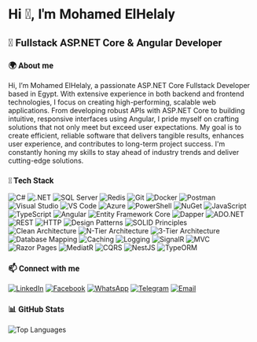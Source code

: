 # <span style="font-family: 'Roboto', sans-serif;">Hi 👋, I'm Mohamed ElHelaly</span>

## <span style="font-family: 'Roboto', sans-serif;">🚀 Fullstack ASP.NET Core & Angular Developer</span>

### <span style="font-family: 'Roboto', sans-serif;">🌍 About me</span>
Hi, I’m Mohamed ElHelaly, a passionate ASP.NET Core Fullstack Developer based in Egypt. With extensive experience in both backend and frontend technologies, I focus on creating high-performing, scalable web applications. From developing robust APIs with ASP.NET Core to building intuitive, responsive interfaces using Angular, I pride myself on crafting solutions that not only meet but exceed user expectations. My goal is to create efficient, reliable software that delivers tangible results, enhances user experience, and contributes to long-term project success. I'm constantly honing my skills to stay ahead of industry trends and deliver cutting-edge solutions.

### <span style="font-family: 'Roboto', sans-serif;">🚀 Tech Stack</span>
![C#](https://img.shields.io/badge/C%23-239120?style=for-the-badge&logo=c-sharp&logoColor=white)
![.NET](https://img.shields.io/badge/.NET-512BD4?style=for-the-badge&logo=dotnet&logoColor=white)
![SQL Server](https://img.shields.io/badge/Microsoft%20SQL%20Server-CC2927?style=for-the-badge&logo=microsoft%20sql%20server&logoColor=white)
![Redis](https://img.shields.io/badge/redis-%23DD0031.svg?&style=for-the-badge&logo=redis&logoColor=white)
![Git](https://img.shields.io/badge/Git-F05033?style=for-the-badge&logo=git&logoColor=white)
![Docker](https://img.shields.io/badge/Docker-2CA5E0?style=for-the-badge&logo=docker&logoColor=white)
![Postman](https://img.shields.io/badge/Postman-FF6C37?style=for-the-badge&logo=postman&logoColor=white)
![Visual Studio](https://img.shields.io/badge/Visual%20Studio-5C2D91.svg?style=for-the-badge&logo=visual-studio&logoColor=white)
![VS Code](https://img.shields.io/badge/Visual%20Studio%20Code-0078d7.svg?style=for-the-badge&logo=visual-studio-code&logoColor=white)
![Azure](https://img.shields.io/badge/Microsoft_Azure-0089D6?style=for-the-badge&logo=microsoft-azure&logoColor=white)
![PowerShell](https://img.shields.io/badge/PowerShell-5391FE?style=for-the-badge&logo=powershell&logoColor=white)
![NuGet](https://img.shields.io/badge/NuGet-004880?style=for-the-badge&logo=nuget&logoColor=white)
![JavaScript](https://img.shields.io/badge/JavaScript-F7DF1E?style=for-the-badge&logo=javascript&logoColor=black)
![TypeScript](https://img.shields.io/badge/TypeScript-007ACC?style=for-the-badge&logo=typescript&logoColor=white)
![Angular](https://img.shields.io/badge/Angular-DD0031?style=for-the-badge&logo=angular&logoColor=white)
![Entity Framework Core](https://img.shields.io/badge/Entity%20Framework%20Core-7A7A7A?style=for-the-badge&logo=dotnet&logoColor=white)
![Dapper](https://img.shields.io/badge/Dapper-43B02A?style=for-the-badge&logo=dapper&logoColor=white)
![ADO.NET](https://img.shields.io/badge/ADO.NET-0053F1?style=for-the-badge&logo=dotnet&logoColor=white)
![REST](https://img.shields.io/badge/REST-00A7E1?style=for-the-badge&logo=rest&logoColor=white)
![HTTP](https://img.shields.io/badge/HTTP-00A4A2?style=for-the-badge&logo=http&logoColor=white)
![Design Patterns](https://img.shields.io/badge/Design%20Patterns-333333?style=for-the-badge&logo=pattern&logoColor=white)
![SOLID Principles](https://img.shields.io/badge/SOLID%20Principles-23B9A4?style=for-the-badge&logo=dotnet&logoColor=white)
![Clean Architecture](https://img.shields.io/badge/Clean%20Architecture-EEEE00?style=for-the-badge&logo=architecture&logoColor=black)
![N-Tier Architecture](https://img.shields.io/badge/N%2DTier%20Architecture-FDB913?style=for-the-badge&logo=architecture&logoColor=black)
![3-Tier Architecture](https://img.shields.io/badge/3%2DTier%20Architecture-4C9BEB?style=for-the-badge&logo=architecture&logoColor=white)
![Database Mapping](https://img.shields.io/badge/Database%20Mapping-9B79D1?style=for-the-badge&logo=database&logoColor=white)
![Caching](https://img.shields.io/badge/Caching-0764B0?style=for-the-badge&logo=cache&logoColor=white)
![Logging](https://img.shields.io/badge/Logging-306D7C?style=for-the-badge&logo=loggly&logoColor=white)
![SignalR](https://img.shields.io/badge/SignalR-00E1F1?style=for-the-badge&logo=signalr&logoColor=white)
![MVC](https://img.shields.io/badge/MVC-1E4E79?style=for-the-badge&logo=aspdotnet&logoColor=white)
![Razor Pages](https://img.shields.io/badge/Razor%20Pages-5194F6?style=for-the-badge&logo=razor&logoColor=white)
![MediatR](https://img.shields.io/badge/MediatR-2D68A5?style=for-the-badge&logo=mediatR&logoColor=white)
![CQRS](https://img.shields.io/badge/CQRS-02B1A7?style=for-the-badge&logo=cqrs&logoColor=white)
![NestJS](https://img.shields.io/badge/NestJS-E0234E?style=for-the-badge&logo=nestjs&logoColor=white)
![TypeORM](https://img.shields.io/badge/TypeORM-FF5733?style=for-the-badge&logo=typeorm&logoColor=white)


### <span style="font-family: 'Roboto', sans-serif;">📫 Connect with me</span>
[![LinkedIn](https://img.shields.io/badge/LinkedIn-0077B5?style=for-the-badge&logo=linkedin&logoColor=white)](https://www.linkedin.com/in/mohamed-elhelaly-251a33223/)
[![Facebook](https://img.shields.io/badge/Facebook-1877F2?style=for-the-badge&logo=facebook&logoColor=white)](https://www.facebook.com/mohamed.elhelaly.50951/)
[![WhatsApp](https://img.shields.io/badge/WhatsApp-25D366?style=for-the-badge&logo=whatsapp&logoColor=white)](https://wa.me/201145753861)
[![Telegram](https://img.shields.io/badge/Telegram-2CA5E0?style=for-the-badge&logo=telegram&logoColor=white)](https://t.me/Muhamed_ElHelaly)
[![Email](https://img.shields.io/badge/Email-D14836?style=for-the-badge&logo=gmail&logoColor=white)](mailto:me5260287@gmail.com)

### <span style="font-family: 'Roboto', sans-serif;">📊 GitHub Stats</span>
![Top Languages](https://github-readme-stats.vercel.app/api/top-langs?username=netninjaengineer&show_icons=true&locale=en&layout=compact)
